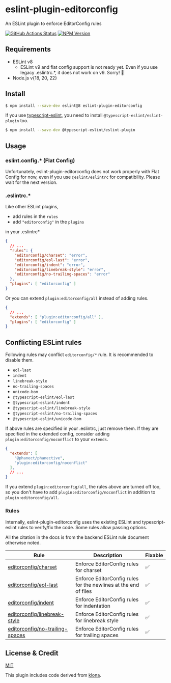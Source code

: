 # eslint-plugin-editorconfig

An ESLint plugin to enforce EditorConfig rules

[![GitHub Actions Status](https://github.com/phanect/eslint-plugin-editorconfig/actions/workflows/actions.yml/badge.svg)](https://github.com/phanect/eslint-plugin-editorconfig/actions/workflows/actions.yml) [![NPM Version](https://img.shields.io/npm/v/eslint-plugin-editorconfig.svg)](https://npmjs.org/package/eslint-plugin-editorconfig)

## Requirements

- ESLint v8
  - ESLint v9 and flat config support is not ready yet. Even if you use legacy .eslintrc.\*, it does not work on v9. Sorry! :pray:
- Node.js v{18, 20, 22}

## Install

```bash
$ npm install --save-dev eslint@8 eslint-plugin-editorconfig
```

If you use [typescript-eslint](https://github.com/typescript-eslint/typescript-eslint), you need to install `@typescript-eslint/eslint-plugin` too.

```bash
$ npm install --save-dev @typescript-eslint/eslint-plugin
```

## Usage

### eslint.config.* (Flat Config)

Unfortunately, eslint-plugin-editorconfig does not work properly with Flat Config for now, even if you use `@eslint/eslintrc` for compatibility.
Please wait for the next version.

### .eslintrc.*

Like other ESLint plugins,

- add rules in the `rules`
- add `"editorconfig"` in the `plugins`

in your .eslintrc*

```json
{
  // ...
  "rules": {
    "editorconfig/charset": "error",
    "editorconfig/eol-last": "error",
    "editorconfig/indent": "error",
    "editorconfig/linebreak-style": "error",
    "editorconfig/no-trailing-spaces": "error"
  },
  "plugins": [ "editorconfig" ]
}
```

Or you can extend `plugin:editorconfig/all` instead of adding rules.

```json
{
  // ...
  "extends": [ "plugin:editorconfig/all" ],
  "plugins": [ "editorconfig" ]
}
```

## Conflicting ESLint rules

Following rules may conflict `editorconfig/*` rule.
It is recommended to disable them.

- `eol-last`
- `indent`
- `linebreak-style`
- `no-trailing-spaces`
- `unicode-bom`
- `@typescript-eslint/eol-last`
- `@typescript-eslint/indent`
- `@typescript-eslint/linebreak-style`
- `@typescript-eslint/no-trailing-spaces`
- `@typescript-eslint/unicode-bom`

If above rules are specified in your .eslintrc, just remove them.
If they are specified in the extended config, consider adding `plugin:editorconfig/noconflict` to your `extends`.

```json
{
  "extends": [
    "@phanect/phanective",
    "plugin:editorconfig/noconflict"
  ],
  // ...
}
```

If you extend `plugin:editorconfig/all`, the rules above are turned off too, so you don't have to add `plugin:editorconfig/noconflict` in addition to `plugin:editorconfig/all`.

### Rules

Internally, eslint-plugin-editorconfig uses the existing ESLint and typescript-eslint rules to verify/fix the code.
Some rules allow passing options.

All the citation in the docs is from the backend ESLint rule document otherwise noted.

| Rule                                                                | Description                                                     | Fixable |
| ------------------------------------------------------------------- | --------------------------------------------------------------- | -- |
| [editorconfig/charset](docs/rules/charset.md)                       | Enforce EditorConfig rules for charset                          | ✅ |
| [editorconfig/eol-last](docs/rules/eol-last.md)                     | Enforce EditorConfig rules for the newlines at the end of files | ✅ |
| [editorconfig/indent](docs/rules/indent.md)                         | Enforce EditorConfig rules for indentation                      | ✅ |
| [editorconfig/linebreak-style](docs/rules/linebreak-style.md)       | Enforce EditorConfig rules for linebreak style                  | ✅ |
| [editorconfig/no-trailing-spaces](docs/rules/no-trailing-spaces.md) | Enforce EditorConfig rules for trailing spaces                  | ✅ |

## License & Credit

[MIT](./LICENSE)

This plugin includes code derived from [klona](https://github.com/lukeed/klona).
